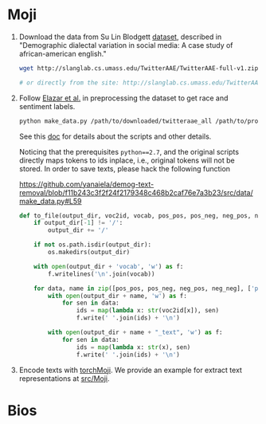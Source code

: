 # Moji
1. Download the data from Su Lin Blodgett [dataset](https://sites.google.com/site/sulinblodgett/), described in "Demographic dialectal variation in social media: A case study of african-american english." 

    ```bash
    wget http://slanglab.cs.umass.edu/TwitterAAE/TwitterAAE-full-v1.zip

    # or directly from the site: http://slanglab.cs.umass.edu/TwitterAAE/
    ```

2. Follow [Elazar et al.](https://github.com/yanaiela/demog-text-removal) in preprocessing the dataset to get race and sentiment labels.

    ```sh
    python make_data.py /path/to/downloaded/twitteraae_all /path/to/project/data/processed/sentiment_race sentiment race
    ```

    See this [doc](https://github.com/yanaiela/demog-text-removal/edit/master/src/data/README.md) for details about the scripts and other details.

    Noticing that the prerequisites `python==2.7`, and the original scripts directly maps tokens to ids inplace, i.e., original tokens will not be stored. In order to save texts, please hack the following function 
    
    https://github.com/yanaiela/demog-text-removal/blob/f11b243c3f2f24f2179348c468b2caf76e7a3b23/src/data/make_data.py#L59

    ```python
    def to_file(output_dir, voc2id, vocab, pos_pos, pos_neg, neg_pos, neg_neg):
        if output_dir[-1] != '/':
            output_dir += '/'

        if not os.path.isdir(output_dir):
            os.makedirs(output_dir)

        with open(output_dir + 'vocab', 'w') as f:
            f.writelines('\n'.join(vocab))

        for data, name in zip([pos_pos, pos_neg, neg_pos, neg_neg], ['pos_pos', 'pos_neg', 'neg_pos', 'neg_neg']):
            with open(output_dir + name, 'w') as f:
                for sen in data:
                    ids = map(lambda x: str(voc2id[x]), sen)
                    f.write(' '.join(ids) + '\n')

            with open(output_dir + name + "_text", 'w') as f:
                for sen in data:
                    ids = map(lambda x: str(x), sen)
                    f.write(' '.join(ids) + '\n')
    ```

3. Encode texts with [torchMoji](https://github.com/huggingface/torchMoji). We provide an example for extract text representations at [src/Moji](https://github.com/HanXudong/Fair_NLP_Classification/blob/main/data/src/Moji/encode_text.ipynb).


# Bios